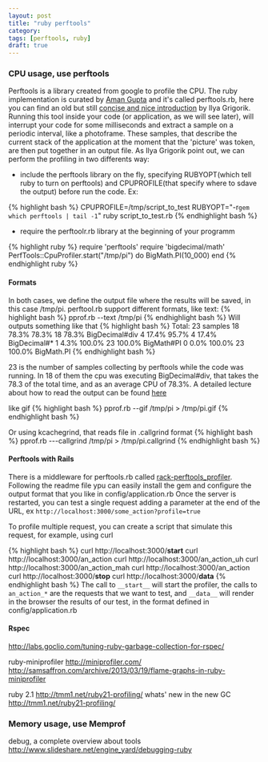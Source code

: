 ```yaml
---
layout: post
title: "ruby perftools"
category:
tags: [perftools, ruby]
draft: true
---
```


### CPU usage, use perftools
Perftools is a library created from google to profile the CPU.  The ruby implementation is curated by [Aman Gupta](https://github.com/tmm1/) and it's called perftools.rb, here you can find an old but still [concise and nice introduction](http://www.igvita.com/2009/06/13/profiling-ruby-with-googles-perftools/) by Ilya Grigorik.
Running this tool inside your code (or application, as we will see later), will interrupt your code for some milliseconds and extract a sample on a periodic interval, like a photoframe. These samples, that describe the current stack of the application at the moment that the 'picture' was token, are then put together in an output file.
As Ilya Grigorik point out, we can perform the profiling in two differents way:

- include the perftools library on the fly, specifying RUBYOPT(which tell ruby to turn on perftools) and CPUPROFILE(that specify where to sdave the output) before run the code. Ex:

{% highlight bash %}
CPUPROFILE=/tmp/script_to_test
RUBYOPT="-r`gem which perftools | tail -1`"
ruby script_to_test.rb
{% endhighlight bash %}

- require the perftoolr.rb library at the beginning of your programm

{% highlight ruby %}
require 'perftools'
require 'bigdecimal/math'
PerfTools::CpuProfiler.start("/tmp/pi") do
    BigMath.PI(10_000)
end
{% endhighlight ruby %}

#### Formats
In both cases, we define the output file where the results will be saved, in this case /tmp/pi. perftool.rb support different formats, like text:
{% highlight bash %}
pprof.rb --text /tmp/pi
{% endhighlight bash %}
Will outputs something like that
{% highlight bash %}
Total: 23 samples
      18  78.3%  78.3%       18  78.3% BigDecimal#div
       4  17.4%  95.7%        4  17.4% BigDecimal#*
       1   4.3% 100.0%       23 100.0% BigMath#PI
       0   0.0% 100.0%       23 100.0% BigMath.PI
{% endhighlight bash %}


23 is the number of samples collecting by perftools while the code was running. In 18 of them the cpu was executing BigDecimal#div, that takes the 78.3 of the total time, and as an
average CPU of 78.3%. A detailed lecture about how to read the output can be found [here](http://gperftools.googlecode.com/svn/trunk/doc/cpuprofile.html#pprof) 

like gif
{% highlight bash %}
pprof.rb --gif /tmp/pi > /tmp/pi.gif
{% endhighlight bash %}

Or using kcachegrind, that reads file in .callgrind format
{% highlight bash %}
pprof.rb ---callgrind /tmp/pi > /tmp/pi.callgrind
{% endhighlight bash %}

#### Perftools with Rails
There is a middleware for perftools.rb called [rack-perftools_profiler](https://github.com/bhb/rack-perftools_profiler). Following the readme file ypu can easily install the gem and configure the output format that you like in config/application.rb
Once the server is restarted, you can test a single request adding a parameter at the end of the URL, ex `http://localhost:3000/some_action?profile=true`

To profile multiple request, you can create a script that simulate this request, for example, using curl

{% highlight bash %}
curl http://localhost:3000/__start__
curl http://localhost:3000/an_action
curl http://localhost:3000/an_action_uh
curl http://localhost:3000/an_action_mah
curl http://localhost:3000/an_action
curl http://localhost:3000/__stop__
curl http://localhost:3000/__data__
{% endhighlight bash %}
The call to `__start__` will start the profiler, the calls to `an_action_*` are the requests that we want to test, and `__data__` will render in the browser the results of our test, in the format defined in config/application.rb



#### Rspec
http://labs.goclio.com/tuning-ruby-garbage-collection-for-rspec/



ruby-miniprofiler
http://miniprofiler.com/
http://samsaffron.com/archive/2013/03/19/flame-graphs-in-ruby-miniprofiler


ruby 2.1 http://tmm1.net/ruby21-profiling/
whats' new in the new GC http://tmm1.net/ruby21-profiling/

### Memory usage, use Memprof

debug, a complete overview about tools
http://www.slideshare.net/engine_yard/debugging-ruby

